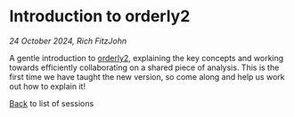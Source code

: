 # Introduction to orderly2

*24 October 2024, Rich FitzJohn*

A gentle introduction to [orderly2](https://mrc-ide.github.io/orderly2), explaining the key concepts and working towards efficiently collaborating on a shared piece of analysis.  This is the first time we have taught the new version, so come along and help us work out how to explain it!

[Back](..) to list of sessions
